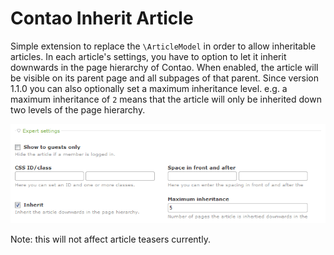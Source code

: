 Contao Inherit Article
===================

Simple extension to replace the `\ArticleModel` in order to allow inheritable articles. In each article's settings, you have to option to let it inherit downwards in the page hierarchy of Contao. When enabled, the article will be visible on its parent page and all subpages of that parent. Since version 1.1.0 you can also optionally set a maximum inheritance level. e.g. a maximum inheritance of `2` means that the article will only be inherited down two levels of the page hierarchy.

![Article settings](https://raw.githubusercontent.com/fritzmg/contao-inherit-article/master/inherit_article.png)

Note: this will not affect article teasers currently.